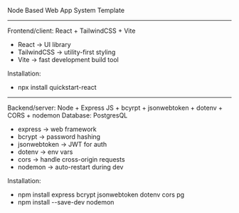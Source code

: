 Node Based Web App System Template

-----------------------------------------------------

Frontend/client: React + TailwindCSS + Vite

- React → UI library
- TailwindCSS → utility-first styling
- Vite → fast development build tool

Installation: 
- npx install quickstart-react 

-----------------------------------------------------

Backend/server: Node + Express JS + bcyrpt + jsonwebtoken + dotenv + CORS + nodemon 
Database: PostgresQL

- express → web framework
- bcrypt → password hashing
- jsonwebtoken → JWT for auth
- dotenv → env vars
- cors → handle cross-origin requests
- nodemon → auto-restart during dev

Installation: 
- npm install express bcrypt jsonwebtoken dotenv cors pg
- npm install --save-dev nodemon